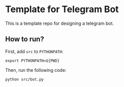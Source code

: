 # Template for Telegram Bot

This is a template repo for designing a telegram bot.

## How to run?
First, add `src` to `PYTHONPATH`:
```
export PYTHONPATH=${PWD}
```

Then, run the following code:
```
python src/bot.py
```

